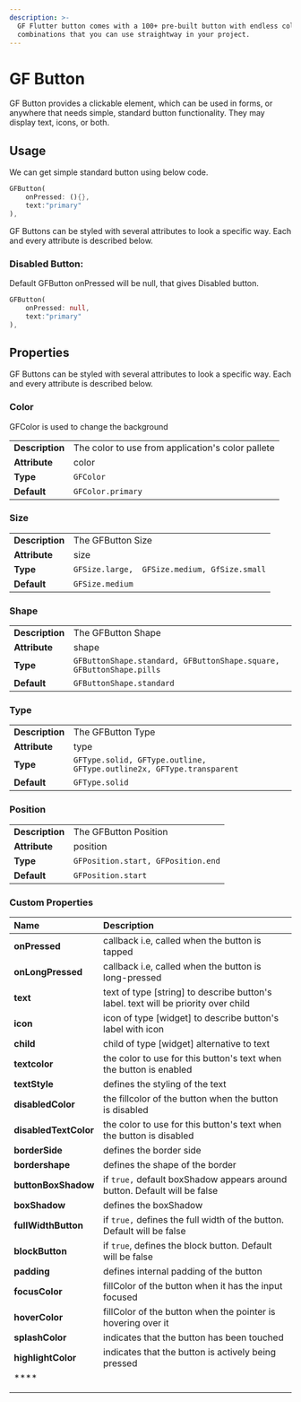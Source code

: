 ```yaml
---
description: >-
  GF Flutter button comes with a 100+ pre-built button with endless color
  combinations that you can use straightway in your project.
---
```


# GF Button

GF Button provides a clickable element, which can be used in forms, or anywhere that needs simple, standard button functionality. They may display text, icons, or both.

## Usage

We can get simple standard button using below code. 

```dart
GFButton(
    onPressed: (){},
    text:"primary"
),
```

GF Buttons can be styled with several attributes to look a specific way. Each and every attribute is described below.

### Disabled Button:

Default GFButton onPressed will be null, that gives Disabled button.

```dart
GFButton(
    onPressed: null,
    text:"primary"
),
```

## Properties 

GF Buttons can be styled with several attributes to look a specific way. Each and every attribute is described below.

### Color 

GFColor is used to change the background

|  |  |
| :--- | :--- |
| **Description** | The color to use from application's color pallete |
| **Attribute** | color |
| **Type** | `GFColor` |
| **Default** | `GFColor.primary` |

### Size

|  |  |
| :--- | :--- |
| **Description** |     The GFButton Size                                         |
| **Attribute** |     size |
| **Type** |  `GFSize.large,  GFSize.medium, GfSize.small` |
| **Default** |  `GFSize.medium` |

### Shape

|  |  |
| :--- | :--- |
| **Description** |              The GFButton Shape                                               |
| **Attribute** |              shape |
| **Type** |       `GFButtonShape.standard, GFButtonShape.square, GFButtonShape.pills` |
| **Default** |       `GFButtonShape.standard` |

### Type

|  |  |
| :--- | :--- |
| **Description** |           The GFButton Type                                |
| **Attribute** |            type |
| **Type** |      `GFType.solid, GFType.outline, GFType.outline2x, GFType.transparent` |
| **Default** |           `GFType.solid` |

### Position

|  |  |
| :--- | :--- |
| **Description** | The GFButton Position |
| **Attribute** | position |
| **Type** | `GFPosition.start, GFPosition.end` |
| **Default** | `GFPosition.start` |

### Custom Properties

| Name | Description |
| :--- | :--- |
| **onPressed** |       callback i.e, called when the button is tapped |
| **onLongPressed** |        callback i.e, called when the button is long-pressed |
| **text** |         text of type \[string\] to describe button's label. text will be priority over child |
| **icon** |         icon of type \[widget\] to describe button's label with icon |
| **child** |          child of type \[widget\] alternative to text |
| **textcolor** |          the color to use for this button's text when the button is enabled |
| **textStyle** |          defines the styling of the text |
| **disabledColor** |           the fillcolor of  the button when the button is disabled |
| **disabledTextColor** |          the color to use for this button's text when the button is disabled |
| **borderSide** |          defines the border side  |
| **bordershape** |          defines the shape of the border |
| **buttonBoxShadow** |         if `true,` default boxShadow appears around button. Default will be false |
| **boxShadow** |         defines the boxShadow |
| **fullWidthButton** |        if `true,` defines the full width of the button. Default will be false |
| **blockButton** |       if `true`, defines the block button. Default will be false |
| **padding** |       defines internal padding of the button |
| **focusColor** |      fillColor of the button when it has the input focused |
| **hoverColor** |      fillColor of the button when the pointer is hovering over it |
| **splashColor** |     indicates that the button has been touched |
| **highlightColor** |     indicates that the button is actively being pressed |
| \*\*\*\* |  |
|  |  |
|  |  |

